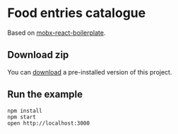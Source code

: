 # Food entries catalogue

Based on [mobx-react-boilerplate](https://github.com/mobxjs/mobx-react-boilerplate).

## Download zip

You can [download](http://webprogramozas.inf.elte.hu/user/gyozke/tmp/abweb-food-entries-mobx.zip) a pre-installed version of this project.

## Run the example

```
npm install
npm start
open http://localhost:3000
```
